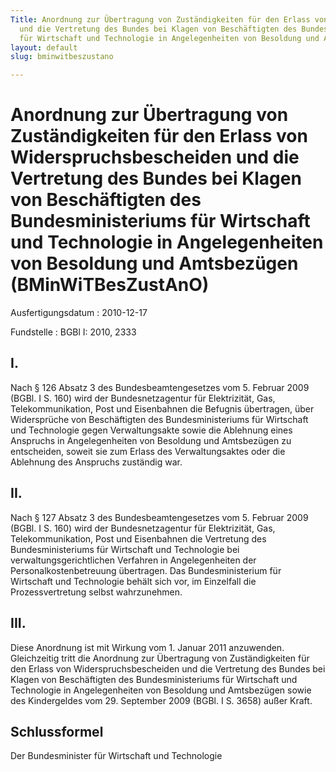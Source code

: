 ```yaml
---
Title: Anordnung zur Übertragung von Zuständigkeiten für den Erlass von Widerspruchsbescheiden
  und die Vertretung des Bundes bei Klagen von Beschäftigten des Bundesministeriums
  für Wirtschaft und Technologie in Angelegenheiten von Besoldung und Amtsbezügen
layout: default
slug: bminwitbeszustano

---
```


# Anordnung zur Übertragung von Zuständigkeiten für den Erlass von Widerspruchsbescheiden und die Vertretung des Bundes bei Klagen von Beschäftigten des Bundesministeriums für Wirtschaft und Technologie in Angelegenheiten von Besoldung und Amtsbezügen (BMinWiTBesZustAnO)

Ausfertigungsdatum
:   2010-12-17

Fundstelle
:   BGBl I: 2010, 2333


## I.

Nach § 126 Absatz 3 des Bundesbeamtengesetzes vom 5. Februar 2009
(BGBl. I S. 160) wird der Bundesnetzagentur für Elektrizität, Gas,
Telekommunikation, Post und Eisenbahnen die Befugnis übertragen, über
Widersprüche von Beschäftigten des Bundesministeriums für Wirtschaft
und Technologie gegen Verwaltungsakte sowie die Ablehnung eines
Anspruchs in Angelegenheiten von Besoldung und Amtsbezügen zu
entscheiden, soweit sie zum Erlass des Verwaltungsaktes oder die
Ablehnung des Anspruchs zuständig war.


## II.

Nach § 127 Absatz 3 des Bundesbeamtengesetzes vom 5. Februar 2009
(BGBl. I S. 160) wird der Bundesnetzagentur für Elektrizität, Gas,
Telekommunikation, Post und Eisenbahnen die Vertretung des
Bundesministeriums für Wirtschaft und Technologie bei
verwaltungsgerichtlichen Verfahren in Angelegenheiten der
Personalkostenbetreuung übertragen. Das Bundesministerium für
Wirtschaft und Technologie behält sich vor, im Einzelfall die
Prozessvertretung selbst wahrzunehmen.


## III.

Diese Anordnung ist mit Wirkung vom 1. Januar 2011 anzuwenden.
Gleichzeitig tritt die Anordnung zur Übertragung von Zuständigkeiten
für den Erlass von Widerspruchsbescheiden und die Vertretung des
Bundes bei Klagen von Beschäftigten des Bundesministeriums für
Wirtschaft und Technologie in Angelegenheiten von Besoldung und
Amtsbezügen sowie des Kindergeldes vom 29. September 2009 (BGBl. I S.
3658) außer Kraft.


## Schlussformel

Der Bundesminister für Wirtschaft und Technologie

